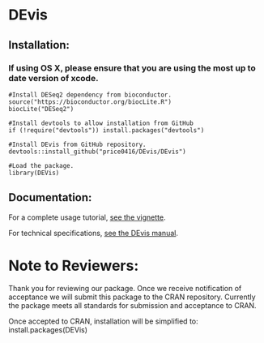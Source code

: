 # DEvis

## Installation:
### If using OS X, please ensure that you are using the most up to date version of xcode. 
```
#Install DESeq2 dependency from bioconductor.
source("https://bioconductor.org/biocLite.R")
biocLite("DESeq2")

#Install devtools to allow installation from GitHub
if (!require("devtools")) install.packages("devtools")

#Install DEvis from GitHub repository.
devtools::install_github("price0416/DEvis/DEvis")

#Load the package.
library(DEVis)
```

## Documentation:

For a complete usage tutorial, [see the vignette](https://github.com/price0416/DEvis/blob/master/DEVis/vignettes/DEVis_vignette.pdf).


For technical specifications, [see the DEvis manual](https://github.com/price0416/DEvis/blob/master/DEVis/man/DEVis.pdf).


# Note to Reviewers:
Thank you for reviewing our package.  Once we receive notification of acceptance we will submit this package to the CRAN repository.  Currently the package meets all standards for submission and acceptance to CRAN.

Once accepted to CRAN, installation will be simplified to:
install.packages(DEVis)

